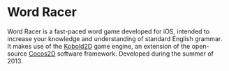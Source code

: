 # Word Racer
Word Racer is a fast-paced word game developed for iOS, intended to increase your knowledge and understanding of standard English grammar. It makes use of the <a href="http://www.kobold2d.com/display/KKSITE/Home">Kobold2D</a> game engine, an extension of the open-source  <a href= "http://www.cocos2d-swift.org/">Cocos2D</a> software framework. Developed during the summer of 2013.
